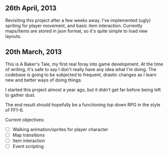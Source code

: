 26th April, 2013
----------------

Revisiting this project after a few weeks away. I've implemented (ugly) spriting for player movement, and basic item interaction. Currently maps/items are stored in json format, so it's quite simple to load new layouts.

20th March, 2013
----------------

This is A Baker's Tale, my first real foray into game development. At the time of writing, it's safe to say I don't really have any idea what I'm doing. The codebase is going to be subjected to frequent, drastic changes as I learn new and better ways of doing things.

I started this project almost a year ago, but it didn't get far before being left to gather dust.

The end result should hopefully be a functioning top down RPG in the style of FF1-6.

Current objectives:

- [ ] Walking animation/sprites for player character
- [ ] Map transitions
- [ ] Item interaction
- [ ] Event scripting